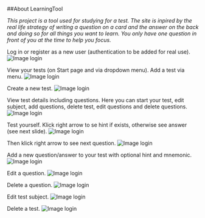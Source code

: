 ##About LearningTool

*This project is a tool used for studying for a test. The site is inpired by the real life strategy of writing a question on a card and the answer on the back and doing so for all things you want to learn. You only have one question in front of you at the time to help you focus.*

Log in or register as a new user (authentication to be added for real use).
![Image login](/screenshots/login.png)

View your tests (on Start page and via dropdown menu). Add a test via menu.
![Image login](/screenshots/index.png)

Create a new test.
![Image login](/screenshots/cretetest.png)

View test details including questions. Here you can start your test, edit subject, add questions, delete test, edit questions and delete questions.
![Image login](/screenshots/details.png)

Test yourself. Klick right arrow to se hint if exists, otherwise see answer (see next slide). 
![Image login](/screenshots/question.png)

Then klick right arrow to see next question.
![Image login](/screenshots/answer.png)

Add a new question/answer to your test with optional hint and mnemonic.
![Image login](/screenshots/addqna.png)

Edit a question.
![Image login](/screenshots/editq.png)

Delete a question.
![Image login](/screenshots/deleteq.png)

Edit test subject.
![Image login](/screenshots/edittest.png)

Delete a test.
![Image login](/screenshots/deletetest.png)






